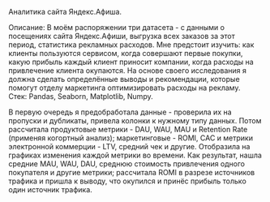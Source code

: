 Аналитика сайта Яндекс.Афиша.

Описание: В моём распоряжении три датасета - с данными о посещениях сайта Яндекс.Афиши, выгрузка всех заказов за этот период, статистика рекламных расходов.
Мне предстоит изучить: как клиенты пользуются сервисом, когда совершают первые покупки, какую прибыль каждый клиент приносит компании, когда расходы на 
привлечение клиента окупаются. На основе своего исследования я должна сделать определённые выводы и рекомендации, которые помогут отделу маркетинга 
оптимизировать расходы на рекламу.     
Стек: Pandas, Seaborn, Matplotlib, Numpy.

В первую очередь я предобработала данные - проверила их на пропуски и дубликаты, привела колонки к нужному типу данных. Потом рассчитала продуктовые 
метрики - DAU, WAU, MAU и Retention Rate (применяя когортный анализ); маркетинговые - ROMI, CAC и метрики электронной коммерции -  LTV, средний чек
и другие. Отобразила на графиках изменения каждой метрики во времени. Как результат, нашла средние MAU, WAU, DAU, среднюю стоимость привлечения одного
покупателя и другие метрики; рассчитала ROMI в разрезе источников трафика и пришла к выводу, что окупился и принёс прибыль только один источник трафика.

